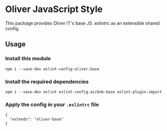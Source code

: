 # Oliver JavaScript Style

This package provides Oliver IT's base JS .eslintrc as an extensible shared config.


## Usage


### Install this module

```
npm i --save-dev eslint-config-oliver-base
```


### Install the required dependencies

```
npm i --save-dev eslint eslint-config-airbnb-base eslint-plugin-import
```


### Apply the config in your `.eslintrc` file

```
{
  "extends": "oliver-base"
}
```
